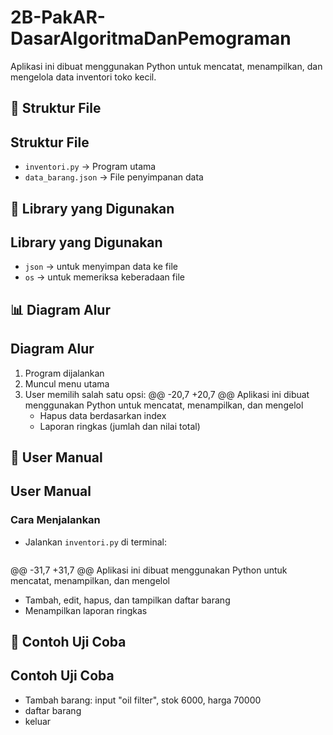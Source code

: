 # 2B-PakAR-DasarAlgoritmaDanPemograman
Aplikasi ini dibuat menggunakan Python untuk mencatat, menampilkan, dan mengelola data inventori toko kecil.

## 📁 Struktur File
## Struktur File
- `inventori.py` → Program utama
- `data_barang.json` → File penyimpanan data

## 🔧 Library yang Digunakan
## Library yang Digunakan
- `json` → untuk menyimpan data ke file
- `os` → untuk memeriksa keberadaan file

## 📊 Diagram Alur
## Diagram Alur
1. Program dijalankan
2. Muncul menu utama
3. User memilih salah satu opsi:
@@ -20,7 +20,7 @@ Aplikasi ini dibuat menggunakan Python untuk mencatat, menampilkan, dan mengelol
   - Hapus data berdasarkan index
   - Laporan ringkas (jumlah dan nilai total)

## 👤 User Manual
## User Manual
### Cara Menjalankan
- Jalankan `inventori.py` di terminal:
  ```
@@ -31,7 +31,7 @@ Aplikasi ini dibuat menggunakan Python untuk mencatat, menampilkan, dan mengelol
- Tambah, edit, hapus, dan tampilkan daftar barang
- Menampilkan laporan ringkas

## 🧪 Contoh Uji Coba
## Contoh Uji Coba
- Tambah barang: input "oil filter", stok 6000, harga 70000
- daftar barang
- keluar
